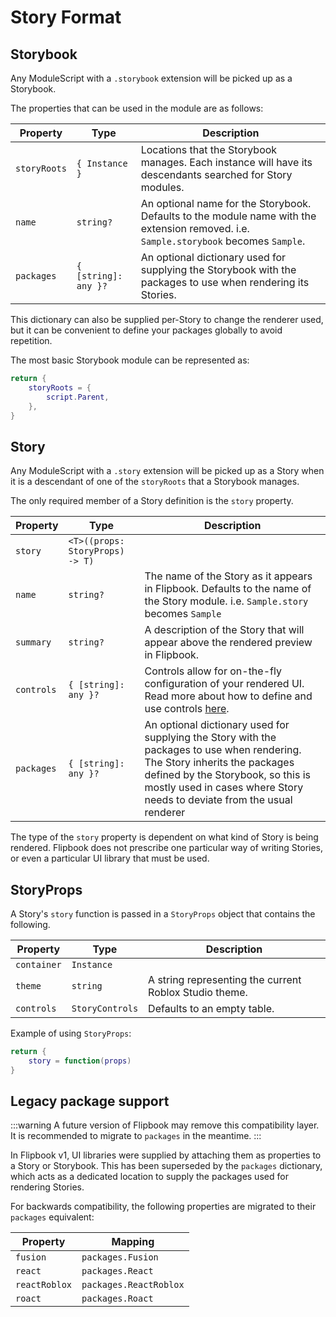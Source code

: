 # Story Format

## Storybook

Any ModuleScript with a `.storybook` extension will be picked up as a Storybook.

The properties that can be used in the module are as follows:

| **Property** | **Type**             | **Description**                                                                                                                       |
| ------------ | -------------------- | ------------------------------------------------------------------------------------------------------------------------------------- |
| `storyRoots` | `{ Instance }`       | Locations that the Storybook manages. Each instance will have its descendants searched for Story modules.                             |
| `name`       | `string?`            | An optional name for the Storybook. Defaults to the module name with the extension removed. i.e. `Sample.storybook` becomes `Sample`. |
| `packages`   | `{ [string]: any }?` | An optional dictionary used for supplying the Storybook with the packages to use when rendering its Stories.                          |

This dictionary can also be supplied per-Story to change the renderer used, but it can be convenient to define your packages globally to avoid repetition.

The most basic Storybook module can be represented as:

```lua title="Plain.storybook.luau"
return {
    storyRoots = {
        script.Parent,
    },
}
```

## Story

Any ModuleScript with a `.story` extension will be picked up as a Story when it is a descendant of one of the `storyRoots` that a Storybook manages.

The only required member of a Story definition is the `story` property.

| **Property** | **Type**                        | **Description**                                                                                                                                                                                                                              |
| ------------ | ------------------------------- | -------------------------------------------------------------------------------------------------------------------------------------------------------------------------------------------------------------------------------------------- |
| `story`      | `<T>((props: StoryProps) -> T)` |                                                                                                                                                                                                                                              |
| `name`       | `string?`                       | The name of the Story as it appears in Flipbook. Defaults to the name of the Story module. i.e. `Sample.story` becomes `Sample`                                                                                                              |
| `summary`    | `string?`                       | A description of the Story that will appear above the rendered preview in Flipbook.                                                                                                                                                          |
| `controls`   | `{ [string]: any }?`            | Controls allow for on-the-fly configuration of your rendered UI. Read more about how to define and use controls [here](/docs/creating-stories/controls).                                                                                     |
| `packages`   | `{ [string]: any }?`            | An optional dictionary used for supplying the Story with the packages to use when rendering. The Story inherits the packages defined by the Storybook, so this is mostly used in cases where  Story needs to deviate from the usual renderer |

The type of the `story` property is dependent on what kind of Story is being rendered. Flipbook does not prescribe one particular way of writing Stories, or even a particular UI library that must be used.

## StoryProps

A Story's `story` function is passed in a `StoryProps` object that contains the following.

| **Property** | **Type**        | **Description**                                        |
| ------------ | --------------- | ------------------------------------------------------ |
| `container`  | `Instance`      |                                                        |
| `theme`      | `string`        | A string representing the current Roblox Studio theme. |
| `controls`   | `StoryControls` | Defaults to an empty table.                            |

Example of using `StoryProps`:

```lua title="Sample.story.luau"
return {
	story = function(props)
}
```

## Legacy package support

:::warning
A future version of Flipbook may remove this compatibility layer. It is recommended to migrate to `packages` in the meantime.
:::

In Flipbook v1, UI libraries were supplied by attaching them as properties to a Story or Storybook. This has been superseded by the `packages` dictionary, which acts as a dedicated location to supply the packages used for rendering Stories.

For backwards compatibility, the following properties are migrated to their `packages` equivalent:

| **Property**  | **Mapping**            |
| ------------- | ---------------------- |
| `fusion`      | `packages.Fusion`      |
| `react`       | `packages.React`       |
| `reactRoblox` | `packages.ReactRoblox` |
| `roact`       | `packages.Roact`       |
